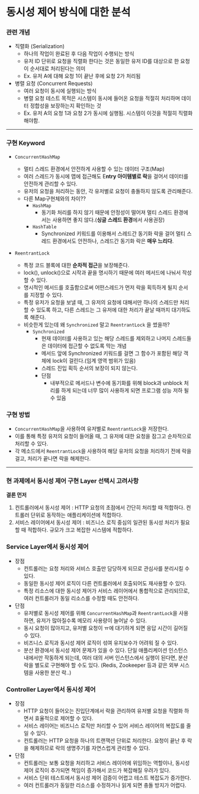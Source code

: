 # 동시성 제어 방식에 대한 분석

### 관련 개념

- 직렬화 (Serialization)
    - 하나의 작업이 완료된 후 다음 작업이 수행되는 방식
    - 유저 ID 단위로 요청을 직렬화 한다는 것은 동일한 유저 ID를 대상으로 한 요청이 순서대로 처리된다는 의미
    - Ex. 유저 A에 대해 요청 1이 끝난 후에 요청 2가 처리됨
- 병렬 요청 (Concurrent Requests)
    - 여러 요청이 동시에 실행되는 방식
    - 병렬 요청 테스트 목적은 시스템이 동시에 들어온 요청을 적절히 처리하며 데이터 정합성을 보장하는지 확인하는 것
    - Ex. 유저 A의 요청 1과 요청 2가 동시에 실행됨. 시스템이 이것을 적절히 직렬화 해야함.

---

### 구현 Keyword

- `ConcurrentHashMap`
    - 멀티 스레드 환경에서 안전하게 사용할 수 있는 데이터 구조(Map)
    - 여러 스레드가 동시에 맵에 접근해도 E**ntry 아이템별로 락**을 걸어서 데이터를 안전하게 관리할 수 있다.
    - 유저의 요청을 처리하는 동안, 각 유저별로 요청이 충돌하지 않도록 관리해준다.
    - 다른 Map구현체와의 차이??
        - `HashMap`
            - 동기화 처리를 하지 않기 때문에 안정성이 떨어져 멀티 스레드 환경에서는 사용하면 좋지 않다.(**싱글 스레드 환경**에서 사용권장)
        - `HashTable`
            - Synchronized 키워드를 이용해서 스레드간 동기화 락을 걸어 멀티 스레드 환경에서도 안전하나, 스레드간 동기화 락은 **매우 느리다**.
        
- `ReentrantLock`
    - 특정 코드 블록에 대한 **순차적 접근**을 보장해준다.
    - lock(), unlock()으로 시작과 끝을 명시하기 때문에 여러 메서드에 나눠서 작성할 수 있다.
    - 명시적인 메서드를 호출함으로써 어떤스레드가 먼저 락을 획득하게 될지 순서를 지정할 수 있다.
    - 특정 유저가 요청을 보낼 때, 그 유저의 요청에 대해서만 하나의 스레드만 처리할 수 있도록 하고, 다른 스레드는 그 유저에 대한 처리가 끝날 때까지 대기하도록 해준다.
    - 비슷한게 있는데 왜 `Synchronized` 말고 `ReentrantLock` 을 썼을까?
        - `Synchronized`
            - 현재 데이터를 사용하고 있는 해당 스레드를 제외하고 나머지 스레드들은 데이터에 접근할 수 없도록 막는 개념
            - 메서드 앞에 Synchronized 키워드를 걸면 그 함수가 포함된 해당 객체에 lock이 걸린다.(임계 영역 범위가 있음)
            - 스레드 진입 획득 순서의 보장이 되지 않는다.
            - 단점
                - 내부적으로 메서드나 변수에 동기화를 위해 block과 unblock 처리를 하게 되는데 너무 많이 사용하게 되면 프로그램 성능 저하 될 수 있음

### 구현 방법

- `ConcurrentHashMap`을 사용하여 유저별로 `ReentrantLock`을 저장한다.
- 이를 통해 특정 유저의 요청이 들어올 때, 그 유저에 대한 요청을 잠그고 순차적으로 처리할 수 있다.
- 각 메소드에서 `ReentrantLock`을 사용하여 해당 유저의 요청을 처리하기 전에 락을 걸고, 처리가 끝나면 락을 해제한다.

---

### 현 과제에서 동시성 제어 구현 Layer 선택시 고려사항

**결론 먼저**

1. 컨트롤러에서 동시성 제어 :  HTTP 요청의 초점에서 간단히 처리할 때 적합하다. 컨트롤러 단위로 동작하는 애플리케이션에 적합하다.
2. 서비스 레이어에서 동시성 제어 : 비즈니스 로직 중심의 일관된 동시성 처리가 필요할 때 적합하다. 규모가 크고 복잡한 시스템에 적합하다.

### Service Layer에서 동시성 제어

- 장점
    - 컨트롤러는 요청 처리와 서비스 호출만 담당하게 되므로 관심사를 분리시킬 수 있다.
    - 동일한 동시성 제어 로직이 다른 컨트롤러에서 호출되어도 재사용할 수 있다.
    - 특정 리소스에 대한 동시성 제어가 서비스 레이어에서 통합적으로 관리되므로, 여러 컨트롤러가 동일 리소스를 수정할 때도 안전하다.
- 단점
    - 유저별로 동시성 제어를 위해 `ConcurrentHashMap`과 `ReentrantLock`을 사용하면, 유저가 많아질수록 메모리 사용량이 늘어날 수 있다.
    - 동시 요청이 많아지고, 유저별 요청이 ㅠ에 대기하게 되면 응답 시간이 길어질 수 있다.
    - 비즈니스 로직과 동시성 제어 로직이 섞여 유지보수가 어려워 질 수 있다.
    - 분산 환경에서 동시성 제어 문제가 있을 수 있다. 단일 애플리케이션 인스턴스 내에서만 작동하게 되는데, 여러 대의 서버 인스턴스에서 실행이 된다면, 분산 락을 별도로 구현해야 할 수도 있다. (Redis, Zookeeper 등과 같은 외부 시스템을 사용한 분산 락..)

### Controller Layer에서 동시성 제어

- 장점
    - HTTP 요청이 들어오는 진입단계에서 락을 관리하여 유저별 요청을 직렬화 하면서 효율적으로 제어할 수 있다.
    - 서비스 레이어는 비즈니스 로직만 처리할 수 있어 서비스 레이어의 복잡도를 줄일 수 있다.
    - 컨트롤러는 HTTP 요청을 하나의 트랜잭션 단위로 처리한다. 요청이 끝난 후 락을 해제하므로 락의 생명주기를 자연스럽게 관리할 수 있다.
- 단점
    - 컨트롤러는 보통 요청을 처리하고 서비스 레이어에 위임하는 역할이나, 동시성 제어 로직이 추가되면 책임이 증가해서 코드가 복잡해질 우려가 있다.
    - 서비스 단위 테스트에서 동시성 제어 검증이 어렵고 테스트 복잡도가 증가한다.
    - 여러 컨트롤러가 동일한 리소스를 수정하거나 읽게 되면 충돌 방지가 어렵다.

